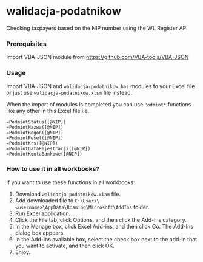 # walidacja-podatnikow

Checking taxpayers based on the NIP number using the WL Register API

### Prerequisites
Import VBA-JSON module from https://github.com/VBA-tools/VBA-JSON

### Usage
Import VBA-JSON and `walidacja-podatnikow.bas` modules to your Excel file or just use `walidacja-podatnikow.xlsm` file instead.

When the import of modules is completed you can use `Podmiot*` functions like any other in this Excel file i.e.
```
=PodmiotStatus([@NIP])
=PodmiotNazwa([@NIP])
=PodmiotRegon([@NIP])
=PodmiotPesel([@NIP])
=PodmiotKrs([@NIP])
=PodmiotDataRejestracji([@NIP])
=PodmiotKontaBankowe([@NIP])
```

### How to use it in all workbooks?
If you want to use these functions in all workbooks:
1. Download `walidacja-podatnikow.xlam` file.
2. Add downloaded file to `C:\Users\<username>\AppData\Roaming\Microsoft\AddIns` folder.
3. Run Excel application.
4. Click the File tab, click Options, and then click the Add-Ins category.
5. In the Manage box, click Excel Add-ins, and then click Go. The Add-Ins dialog box appears.
6. In the Add-Ins available box, select the check box next to the add-in that you want to activate, and then click OK.
7. Enjoy.
